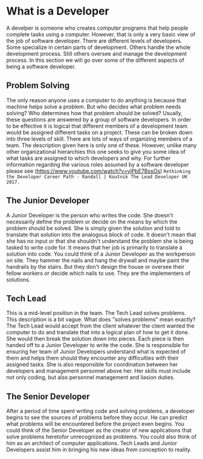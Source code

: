 # What is a Developer

A develper is someone who creates computer programs that help people complete tasks using a computer.
However, that is only a very basic view of the job of software developer. There are different levels of developers.
Some specialize in certain parts of development. Others handle the whole development process. Still others oversee and
manage the development process. In this section we will go over some of the different aspects of being a software developer.

## Problem Solving

The only reason anyone uses a computer to do anything is because that machine helps solve a problem.
But who decides what problem needs solving? Who determines how that problem should be solved? Usually, these
questions are answered by a group of software developers.
In order to be effective it is logical that different members of a development team would be assigned different tasks
on a project. These can be broken down into three levels of skill. There are lots of ways of organizing members
of a team. The description given here is only one of these.
However, unlike many other organizational hierarchies this one seeks to give you some idea of what tasks are
assigned to which developers and why. For further information regarding the various roles assumed by a software
developer please see (<https://www.youtube.com/watch?v=ylPbE7BssOs>) `Rethinking the Developer Career Path -
Randall | Koutnik The Lead Developer UK 2017.`

## The Junior Developer

A Junior Developer is the person who writes the code. She doesn't necessarily define the problem or decide
on the means by which the problem should be solved. She is simply given the solution and told to translate that solution
into the analogous block of code. It doesn't mean that she has no input or that she shouldn't understand the problem she
is being tasked to write code for. It means that her job is primarily to translate a solution into code.
You could think of a Junior Developer as the workperson on site.
They hammer the nails and hang the drywall and maybe paint the handrails by the stairs.
But they don't design the house or oversee their fellow workers or decide which nails to use.
They are the implementers of solutions.

## Tech Lead

This is a mid-level position in the team. The Tech Lead solves problems. This description is a bit vague.
What does "solves problems" mean exactly?
The Tech Lead would accept from the client whatever the client wanted the computer to do and translate that into a
logical plan of how to get it done. She would then break the solution down into pieces. Each piece is then handed off
to a Junior Developer to write the code.
She is responsible for ensuring her team of Junior Developers understand what is expected of them and helps them
should they encounter any difficulties with their assigned tasks. She is also responsible for coordination
between her developers and management personnel above her. Her skills must include not only coding,
but also personnel management and liasion duties.

## The Senior Developer

After a period of time spent writing code and solving problems, a developer begins to see the sources of problems before
they occur. He can predict what problems will be encountered before the project even begins. You could think of
the Senior Developer as the creator of new applications that solve problems heretofor unrecognized as problems.
You could also think of him as an architect of computer applications. Tech Leads and Junior Developers assist him in bringing
his new ideas from conception to reality.